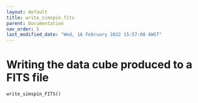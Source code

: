 ```yaml
---
layout: default
title: write_simspin_fits
parent: Documentation
nav_order: 5
last_modified_date: "Wed, 16 February 2022 15:57:00 AWST"
---
```


# Writing the data cube produced to a FITS file

`write_simspin_FITS()`